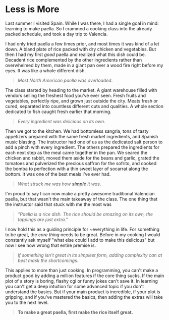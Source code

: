 # Less is More

Last summer I visited Spain. While I was there, I had a single goal in mind:
learning to make paella. So I crammed a cooking class into the already packed
schedule, and took a day trip to Valencia.

I had only tried paella a few times prior, and most times it was kind of a let down.
A bland plate of rice packed with dry chicken and vegetables. But then I had my
first _good_ paella and realized what this dish could be. Decadent rice
complemented by the other ingredients rather than overwhelmed by them, made in
a giant pan over a wood fire right before my eyes. It was like a whole different
dish.

> _Most North American paella was overloaded_.

The class started by heading to the market. A giant warehouse filled with vendors
selling the freshest food you've ever seen. Fresh fruits and vegetables, perfectly
ripe, and grown just outside the city. Meats fresh or cured, separated into countless
different cuts and qualities. A whole section dedicated to fish caught fresh earlier
that morning.

> _Every ingredient was delicious on its own_.

Then we got to the kitchen. We had bottomless sangria, tons of tasty appetizers
prepared with the same fresh market ingredients, and Spanish music blasting. The
instructor had one of us as the dedicated salt person to add a pinch with every
ingredient. The others prepared the ingredients for each next step as the meal
came together in the pan. We seared the chicken and rabbit, moved them aside for
the beans and garlic, grated the tomatoes and pulverized the precious saffron for
the sofrito, and cooked the bomba to perfection with a thin sweet layer of socarrat
along the bottom. It was one of the best meals I've ever had.

> _What struck me was how **simple** it was_.

I'm proud to say I can now make a pretty awesome traditional Valencian paella, but
that wasn't the main takeaway of the class. The one thing that the instructor said
that stuck with me the most was

> _"Paella is a rice dish. The rice should be amazing on its own, the toppings
> are just extra."_

I now hold this as a guiding principle for ~everything in life. For something to
be great, the _core thing_ needs to be great. Before in my cooking I would constantly
ask myself "what else could I add to make this delicious" but now I see how wrong
that entire premise is.

> _If something isn't great in its simplest form, adding complexity can at best
> mask the shortcomings_.

This applies to more than just cooking. In programming, you can't make a product 
good by adding a million features if the core thing sucks. If the main plot of a
story is boring, flashy cgi or funny jokes can't save it. In learning 
you can't get a deep intuition for some advanced topic if you don't understand
the basics. But if your main product is incredible, if your plot is gripping, and
if you've mastered the basics, then adding the extras will take you to the next
level.

> **To make a great paella, first make the rice itself great.**
